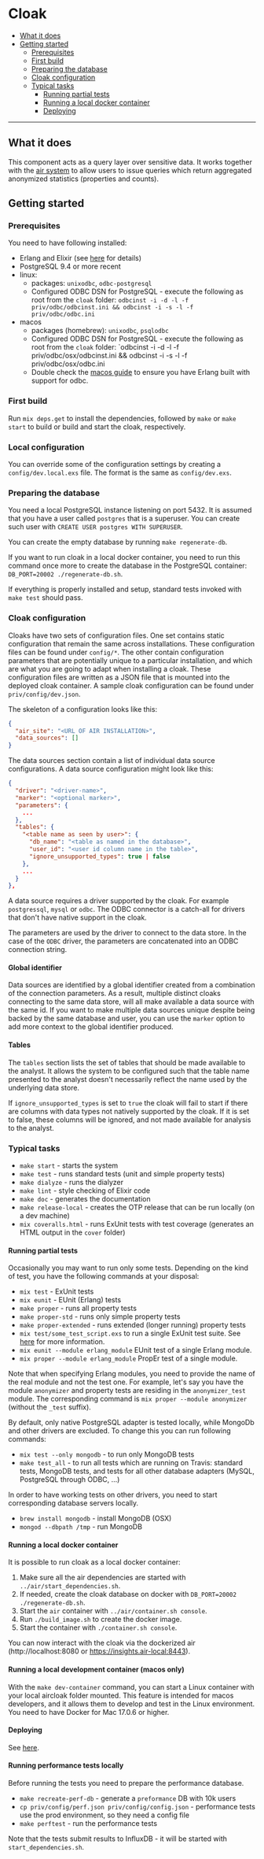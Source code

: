 # Cloak

- [What it does](#what-it-does)
- [Getting started](#getting-started)
    - [Prerequisites](#prerequisites)
    - [First build](#first-build)
    - [Preparing the database](#preparing-the-database)
    - [Cloak configuration](#cloak-configuration)
    - [Typical tasks](#typical-tasks)
        - [Running partial tests](#running-partial-tests)
        - [Running a local docker container](#running-a-local-docker-container)
        - [Deploying](#deploying)

----------------------


## What it does

This component acts as a query layer over sensitive data. It works together with the [air system](../air/) to allow users to issue queries which return aggregated anonymized statistics (properties and counts).


## Getting started

### Prerequisites

You need to have following installed:

- Erlang and Elixir (see [here](../README.md#prerequisites) for details)
- PostgreSQL 9.4 or more recent
- linux:
  - packages: `unixodbc`, `odbc-postgresql`
  - Configured ODBC DSN for PostgreSQL - execute the following as root from the `cloak` folder:
    `odbcinst -i -d -l -f priv/odbc/odbcinst.ini && odbcinst -i -s -l -f priv/odbc/odbc.ini`
- macos
  - packages (homebrew): `unixodbc`, `psqlodbc`
  - Configured ODBC DSN for PostgreSQL - execute the following as root from the `cloak` folder:
    `odbcinst -i -d -l -f priv/odbc/osx/odbcinst.ini && odbcinst -i -s -l -f priv/odbc/osx/odbc.ini
  - Double check the [macos guide](osx_erlang_with_odbc.md) to ensure you have Erlang built
    with support for odbc.


### First build

Run `mix deps.get` to install the dependencies, followed by `make` or `make start` to build or build and start
the cloak, respectively.


### Local configuration

You can override some of the configuration settings by creating a `config/dev.local.exs` file. The format is the same as `config/dev.exs`.

### Preparing the database

You need a local PostgreSQL instance listening on port 5432. It is assumed that you have a user called `postgres` that is a superuser. You can create such user with `CREATE USER postgres WITH SUPERUSER`.

You can create the empty database by running `make regenerate-db`.

If you want to run cloak in a local docker container, you need to run this command once more to create the database in the PostgreSQL container: `DB_PORT=20002 ./regenerate-db.sh`.

If everything is properly installed and setup, standard tests invoked with `make test` should pass.

### Cloak configuration

Cloaks have two sets of configuration files.
One set contains static configuration that remain the same across
installations. These configuration files can be found under `config/*`.
The other contain configuration parameters that are potentially unique to a particular installation,
and which are what you are going to adapt when installing a cloak. These configuration files are written
as a JSON file that is mounted into the deployed cloak container.
A sample cloak configuration can be found under `priv/config/dev.json`.

The skeleton of a configuration looks like this:

```json
{
  "air_site": "<URL OF AIR INSTALLATION>",
  "data_sources": []
}
```

The data sources section contain a list of individual data source configurations. A data source
configuration might look like this:

```json
{
  "driver": "<driver-name>",
  "marker": "<optional marker>",
  "parameters": {
    ...
  },
  "tables": {
    "<table name as seen by user>": {
      "db_name": "<table as named in the database>",
      "user_id": "<user id column name in the table>",
      "ignore_unsupported_types": true | false
    },
    ...
  }
},
```

A data source requires a driver supported by the cloak. For example `postgressql`, `mysql` or `odbc`.
The ODBC connector is a catch-all for drivers that don't have native support in the cloak.

The parameters are used by the driver to connect to the data store. In the case of the `ODBC` driver, the
parameters are concatenated into an ODBC connection string.

#### Global identifier

Data sources are identified by a global identifier created from a combination of the connection parameters.
As a result, multiple distinct cloaks connecting to the same data store, will all make available a data source
with the same id. If you want to make multiple data sources unique despite being backed by the same database and user,
you can use the `marker` option to add more context to the global identifier produced.

#### Tables

The `tables` section lists the set of tables that should be made available to the analyst.
It allows the system to be configured such that the table name presented to the analyst doesn't necessarily
reflect the name used by the underlying data store.

If `ignore_unsupported_types` is set to `true` the cloak will fail to start if there are columns with data
types not natively supported by the cloak. If it is set to false, these columns will be ignored, and not made
available for analysis to the analyst.


### Typical tasks

- `make start` - starts the system
- `make test` - runs standard tests (unit and simple property tests)
- `make dialyze` - runs the dialyzer
- `make lint` - style checking of Elixir code
- `make doc` - generates the documentation
- `make release-local` - creates the OTP release that can be run locally (on a dev machine)
- `mix coveralls.html` - runs ExUnit tests with test coverage (generates an HTML output in the `cover` folder)


#### Running partial tests

Occasionally you may want to run only some tests. Depending on the kind of test, you have the following commands at your disposal:

- `mix test` - ExUnit tests
- `mix eunit` - EUnit (Erlang) tests
- `make proper` - runs all property tests
- `make proper-std` - runs only simple property tests
- `make proper-extended` - runs extended (longer running) property tests
- `mix test/some_test_script.exs` to run a single ExUnit test suite. See [here](http://elixir-lang.org/docs/stable/mix/Mix.Tasks.Test.html) for more information.
- `mix eunit --module erlang_module` EUnit test of a single Erlang module.
- `mix proper --module erlang_module` PropEr test of a single module.

Note that when specifying Erlang modules, you need to provide the name of the real module and not the test one. For example, let's say you have the module `anonymizer` and property tests are residing in the `anonymizer_test` module. The corresponding command is `mix proper --module anonymizer` (without the `_test` suffix).

By default, only native PostgreSQL adapter is tested locally, while MongoDb and other drivers are excluded. To change this you can run following commands:

- `mix test --only mongodb` - to run only MongoDB tests
- `make test_all` - to run all tests which are running on Travis: standard tests, MongoDB tests, and tests for all other database adapters (MySQL, PostgreSQL through ODBC, ...)

In order to have working tests on other drivers, you need to start corresponding database servers locally.

- `brew install mongodb` - install MongoDB (OSX)
- `mongod --dbpath /tmp` - run MongoDB

#### Running a local docker container

It is possible to run cloak as a local docker container:

1. Make sure all the air dependencies are started with `../air/start_dependencies.sh`.
2. If needed, create the cloak database on docker with `DB_PORT=20002 ./regenerate-db.sh`.
3. Start the `air` container with `../air/container.sh console`.
4. Run `./build_image.sh` to create the docker image.
5. Start the container with `./container.sh console`.

You can now interact with the cloak via the dockerized air (http://localhost:8080 or https://insights.air-local:8443).

#### Running a local development container (macos only)

With the `make dev-container` command, you can start a Linux container with your local aircloak folder mounted. This feature is intended for macos developers, and it allows them to develop and test in the Linux environment. You need to have Docker for Mac 17.0.6 or higher.

#### Deploying

See [here](../README.md#deploying).

#### Running performance tests locally

Before running the tests you need to prepare the performance database.

- `make recreate-perf-db` - generate a `preformance` DB with 10k users
- `cp priv/config/perf.json priv/config/config.json` - performance tests use the prod environment, so they need a config file
- `make perftest` - run the performance tests

Note that the tests submit results to InfluxDB - it will be started with `start_dependencies.sh`.
